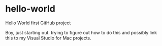 # hello-world
Hello World first GitHub project

Boy, just starting out.  trying to figure out how to do this and possibly link this to my Visual Studio for Mac projects.

